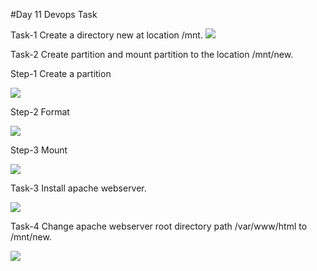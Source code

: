 #Day 11 
Devops Task

Task-1 Create a directory new at location /mnt.
<image src="day11-1.png">


Task-2 Create partition and mount partition to the location /mnt/new.

Step-1  Create a partition

<image src="day11-3a.png">
 
Step-2  Format   

 <image src="day11-3b.png">

Step-3 Mount   
   
<image src="day11-3c.png">  


  
Task-3 Install apache webserver.
  
<image src="day11-4.png">

  
Task-4 Change apache webserver root directory path /var/www/html  to  /mnt/new.
  
  <image src="day11-5.png">
